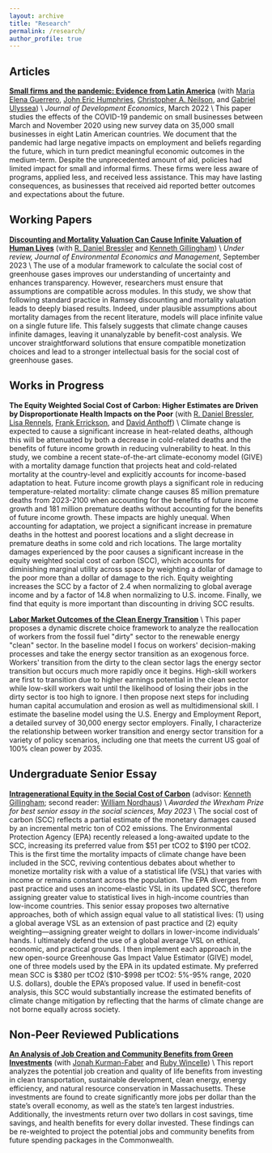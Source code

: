 ```yaml
---
layout: archive
title: "Research"
permalink: /research/
author_profile: true
---
```


## Articles

**[Small firms and the pandemic: Evidence from Latin America](https://www.sciencedirect.com/science/article/pii/S0304387821001358)** (with [Maria Elena Guerrero](https://mariaelenaguer.github.io/), [John Eric Humphries](https://johnerichumphries.com/index.html), [Christopher A. Neilson](https://christopherneilson.github.io/), and [Gabriel Ulyssea](https://sites.google.com/view/gabriel-ulyssea)) \\
*Journal of Development Economics*, March 2022 \\
This paper studies the effects of the COVID-19 pandemic on small businesses between March and November 2020 using new survey data on 35,000 small businesses in eight Latin American countries. We document that the pandemic had large negative impacts on employment and beliefs regarding the future, which in turn predict meaningful economic outcomes in the medium-term. Despite the unprecedented amount of aid, policies had limited impact for small and informal firms. These firms were less aware of programs, applied less, and received less assistance. This may have lasting consequences, as businesses that received aid reported better outcomes and expectations about the future.

## Working Papers
**[Discounting and Mortality Valuation Can Cause Infinite Valuation of Human Lives](https://papers.ssrn.com/sol3/papers.cfm?abstract_id=4534871)** (with [R. Daniel Bressler](https://rdanielbressler.com/) and [Kenneth Gillingham](https://resources.environment.yale.edu/gillingham/)) \\
*Under review, Journal of Environmental Economics and Management*, September 2023 \\
The use of a modular framework to calculate the social cost of greenhouse gases improves our understanding of uncertainty and enhances transparency. However, researchers must ensure that assumptions are compatible across modules. In this study, we show that following standard practice in Ramsey discounting and mortality valuation leads to deeply biased results. Indeed, under plausible assumptions about mortality damages from the recent literature, models will place infinite value on a single future life. This falsely suggests that climate change causes infinite damages, leaving it unanalyzable by benefit-cost analysis. We uncover straightforward solutions that ensure compatible monetization choices and lead to a stronger intellectual basis for the social cost of greenhouse gases.

## Works in Progress
**The Equity Weighted Social Cost of Carbon: Higher Estimates are Driven by Disproportionate Health Impacts on the Poor** (with [R. Daniel Bressler](https://rdanielbressler.com/), [Lisa Rennels](https://www.lisarennels.com/), [Frank Errickson](https://frankerrickson.github.io/), and [David Anthoff](https://www.david-anthoff.com/)) \\
Climate change is expected to cause a significant increase in heat-related deaths, although this will be attenuated by both a decrease in cold-related deaths and the benefits of future income growth in reducing vulnerability to heat. In this study, we combine a recent state-of-the-art climate-economy model (GIVE) with a mortality damage function that projects heat and cold-related mortality at the country-level and explicitly accounts for income-based adaptation to heat. Future income growth plays a significant role in reducing temperature-related mortality: climate change causes 85 million premature deaths from 2023-2100 when accounting for the benefits of future income growth and 181 million premature deaths without accounting for the benefits of future income growth. These impacts are highly unequal. When accounting for adaptation, we project a significant increase in premature deaths in the hottest and poorest locations and a slight decrease in premature deaths in some cold and rich locations. The large mortality damages experienced by the poor causes a significant increase in the equity weighted social cost of carbon (SCC), which accounts for diminishing marginal utility across space by weighting a dollar of damage to the poor more than a dollar of damage to the rich. Equity weighting increases the SCC by a factor of 2.4 when normalizing to global average income and by a factor of 14.8 when normalizing to U.S. income. Finally, we find that equity is more important than discounting in driving SCC results.

**[Labor Market Outcomes of the Clean Energy Transition](https://naomishimberg.github.io/files/Labor_Energy_Transition.pdf)** \\
This paper proposes a dynamic discrete choice framework to analyze the reallocation of workers from the fossil fuel "dirty" sector to the renewable energy "clean" sector. In the baseline model I focus on workers' decision-making processes and take the energy sector transition as an exogenous force. Workers' transition from the dirty to the clean sector lags the energy sector transition but occurs much more rapidly once it begins. High-skill workers are first to transition due to higher earnings potential in the clean sector while low-skill workers wait until the likelihood of losing their jobs in the dirty sector is too high to ignore. I then propose next steps for including human capital accumulation and erosion as well as multidimensional skill. I estimate the baseline model using the U.S. Energy and Employment Report, a detailed survey of 30,000 energy sector employers. Finally, I characterize the relationship between worker transition and energy sector transition for a variety of policy scenarios, including one that meets the current US goal of 100% clean power by 2035.

## Undergraduate Senior Essay
**[Intragenerational Equity in the Social Cost of Carbon]((https://naomishimberg.github.io/files/shimberg_thesis_final.pdf))** (advisor: [Kenneth Gillingham](https://resources.environment.yale.edu/gillingham/); second reader: [William Nordhaus](https://williamnordhaus.com/)) \\
*Awarded the Wrexham Prize for best senior essay in the social sciences, May 2023* \\
The social cost of carbon (SCC) reflects a partial estimate of the monetary damages caused by an incremental metric ton of CO2 emissions. The Environmental Protection Agency (EPA) recently released a long-awaited update to the SCC, increasing its preferred value from \$51 per tCO2 to \$190 per tCO2. This is the first time the mortality impacts of climate change have been included in the SCC, reviving contentious debates about whether to monetize mortality risk with a value of a statistical life (VSL) that varies with income or remains constant across the population. The EPA diverges from past practice and uses an income-elastic VSL in its updated SCC, therefore assigning greater value to statistical lives in high-income countries than low-income countries. This senior essay proposes two alternative approaches, both of which assign equal value to all statistical lives: (1) using a global average VSL as an extension of past practice and (2) equity weighting—assigning greater weight to dollars in lower-income individuals’ hands. I ultimately defend the use of a global average VSL on ethical, economic, and practical grounds. I then implement each approach in the new open-source Greenhouse Gas Impact Value Estimator (GIVE) model, one of three models used by the EPA in its updated estimate. My preferred mean SCC is \$380 per tCO2 (\$10-\$998 per tCO2: 5%-95% range, 2020 U.S. dollars), double the EPA’s proposed value. If used in benefit-cost analysis, this SCC would substantially increase the estimated benefits of climate change mitigation by reflecting that the harms of climate change are not borne equally across society.

## Non-Peer Reviewed Publications
**[An Analysis of Job Creation and Community Benefits from Green Investments](https://climate-xchange.org/2021/05/24/new-climate-xchange-report-investing-in-a-better-massachusetts/)** (with [Jonah Kurman-Faber](https://www.linkedin.com/in/jonahkf/) and [Ruby Wincelle](https://www.linkedin.com/in/rubywincele/)) \\
This report analyzes the potential job creation and quality of life benefits from investing in clean transportation, sustainable development, clean energy, energy efficiency, and natural resource conservation in Massachusetts. These investments are found to create significantly more jobs per dollar than the state’s overall economy, as well as the state’s ten largest industries. Additionally, the investments return over two dollars in cost savings, time savings, and health benefits for every dollar invested. These findings can be re-weighted to project the potential jobs and community benefits from future spending packages in the Commonwealth.
